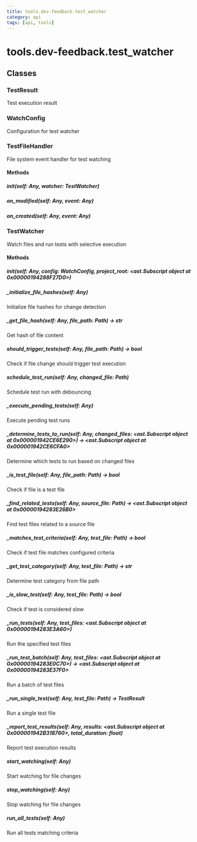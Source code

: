 ```yaml
---
title: tools.dev-feedback.test_watcher
category: api
tags: [api, tools]
---
```


# tools.dev-feedback.test_watcher



## Classes

### TestResult

Test execution result

### WatchConfig

Configuration for test watcher

### TestFileHandler

File system event handler for test watching

#### Methods

##### __init__(self: Any, watcher: TestWatcher)



##### on_modified(self: Any, event: Any)



##### on_created(self: Any, event: Any)



### TestWatcher

Watch files and run tests with selective execution

#### Methods

##### __init__(self: Any, config: WatchConfig, project_root: <ast.Subscript object at 0x00000194288F27D0>)



##### _initialize_file_hashes(self: Any)

Initialize file hashes for change detection

##### _get_file_hash(self: Any, file_path: Path) -> str

Get hash of file content

##### should_trigger_tests(self: Any, file_path: Path) -> bool

Check if file change should trigger test execution

##### schedule_test_run(self: Any, changed_file: Path)

Schedule test run with debouncing

##### _execute_pending_tests(self: Any)

Execute pending test runs

##### _determine_tests_to_run(self: Any, changed_files: <ast.Subscript object at 0x000001942CE6E290>) -> <ast.Subscript object at 0x000001942CE6CFA0>

Determine which tests to run based on changed files

##### _is_test_file(self: Any, file_path: Path) -> bool

Check if file is a test file

##### _find_related_tests(self: Any, source_file: Path) -> <ast.Subscript object at 0x00000194283E26B0>

Find test files related to a source file

##### _matches_test_criteria(self: Any, test_file: Path) -> bool

Check if test file matches configured criteria

##### _get_test_category(self: Any, test_file: Path) -> str

Determine test category from file path

##### _is_slow_test(self: Any, test_file: Path) -> bool

Check if test is considered slow

##### _run_tests(self: Any, test_files: <ast.Subscript object at 0x00000194283E3A60>)

Run the specified test files

##### _run_test_batch(self: Any, test_files: <ast.Subscript object at 0x00000194283E0C70>) -> <ast.Subscript object at 0x00000194283E37F0>

Run a batch of test files

##### _run_single_test(self: Any, test_file: Path) -> TestResult

Run a single test file

##### _report_test_results(self: Any, results: <ast.Subscript object at 0x000001942B318760>, total_duration: float)

Report test execution results

##### start_watching(self: Any)

Start watching for file changes

##### stop_watching(self: Any)

Stop watching for file changes

##### run_all_tests(self: Any)

Run all tests matching criteria

